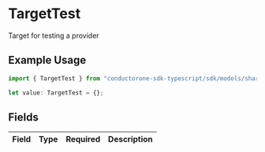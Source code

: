 # TargetTest

Target for testing a provider

## Example Usage

```typescript
import { TargetTest } from "conductorone-sdk-typescript/sdk/models/shared";

let value: TargetTest = {};
```

## Fields

| Field       | Type        | Required    | Description |
| ----------- | ----------- | ----------- | ----------- |